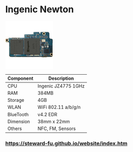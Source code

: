 # Ingenic Newton
![Alt text](imgs/main.jpg)
  
|Component|Description              |
|---------|-------------------------|
|CPU      |Ingenic JZ4775 1GHz      |
|RAM      |384MB                    |
|Storage  |4GB                      |
|WLAN     |WiFi 802.11 a/b/g/n      |
|BlueTooth|v4.2 EDR                 |
|Dimension|38mm x 22mm              |
|Others   |NFC, FM, Sensors         |

### https://steward-fu.github.io/website/index.htm

